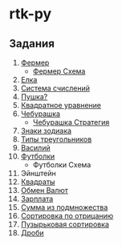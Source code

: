 # rtk-py

## Задания
1. [Фермер](sheep_wolf_cabbage_puzzle/puzzle.py)
    - [Фермер Схема](sheep_wolf_cabbage_puzzle/Farmer.png)
2. [Елка](pine_loop/pine_loop.py)
3. [Система счислений](num_system/num_system.py)
4. [Пушка?](sin_cos/sin_cos.py)
5. [Квадратное уравнение](quad_equation/quad_equation.py)
6. [Чебурашка](cheburashka/cheburashka.py)
    - [Чебурашка Стратегия](cheburashka/solve.md)
7. [Знаки зодиака](zodiac_sign/zodiac_sign.py)
8. [Типы треугольников](triangle/triangle.py)
9. [Василий](vasya/vasya.py)
10. [Футболки](t-shirts/t-shirts.py)
    - Футболки Схема
11. Эйнштейн
12. [Квадраты](squares/squares.py)
13. [Обмен Валют](currency_exchange/currency_exchange.py)
14. [Зарплата](salary/salary.py)
15. [Сумма из подмножества](subset/subset.py)
16. [Сортировка по отрицанию](negative_sort/negative_sort.py)
17. [Пузырьковая сортировка](bubble_sort/bubble_sort.py)
18. [Дроби](fractions/fractions.py)